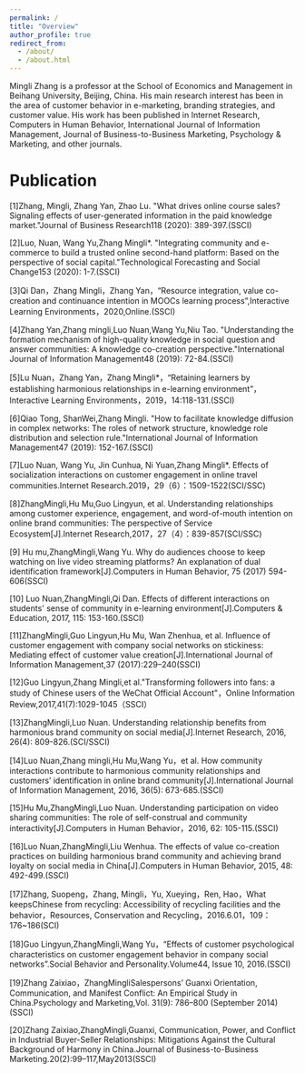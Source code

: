 ```yaml
---
permalink: /
title: "Overview"
author_profile: true
redirect_from: 
  - /about/
  - /about.html
---
```


Mingli Zhang is a professor at the School of Economics and Management in Beihang University, Beijing, China. His main research interest has been in the area of customer behavior in e-marketing, branding strategies, and customer value. His work has been published in Internet Research, Computers in Human Behavior, International Journal of Information Management, Journal of Business-to-Business Marketing, Psychology & Marketing, and other journals.

Publication
======
[1]Zhang, Mingli, Zhang Yan, Zhao Lu. "What drives online course sales? Signaling effects of user-generated information in the paid knowledge market."Journal of Business Research118 (2020): 389-397.(SSCI)


[2]Luo, Nuan, Wang Yu,Zhang Mingli*. "Integrating community and e-commerce to build a trusted online second-hand platform: Based on the perspective of social capital."Technological Forecasting and Social Change153 (2020): 1-7.(SSCI)


[3]Qi Dan，Zhang Mingli，Zhang Yan，“Resource integration, value co-creation and continuance intention in MOOCs learning process”,Interactive Learning Environments，2020,Online.(SSCI)


[4]Zhang Yan,Zhang mingli,Luo Nuan,Wang Yu,Niu Tao. "Understanding the formation mechanism of high-quality knowledge in social question and answer communities: A knowledge co-creation perspective."International Journal of Information Management48 (2019): 72-84.(SSCI)


[5]Lu Nuan，Zhang Yan，Zhang Mingli*，“Retaining learners by establishing harmonious relationships in e-learning environment”，Interactive Learning Environments，2019，14:118-131.(SSCI)


[6]Qiao Tong, ShanWei,Zhang Mingli. "How to facilitate knowledge diffusion in complex networks: The roles of network structure, knowledge role distribution and selection rule."International Journal of Information Management47 (2019): 152-167.(SSCI)


[7]Luo Nuan, Wang Yu, Jin Cunhua, Ni Yuan,Zhang Mingli*. Effects of socialization interactions on customer engagement in online travel communities.Internet Research.2019，29（6）：1509-1522(SCI/SSC)


[8]ZhangMingli,Hu Mu,Guo Lingyun, et al. Understanding relationships among customer experience, engagement, and word-of-mouth intention on online brand communities: The perspective of Service Ecosystem[J].Internet Research,2017，27（4）：839-857(SCI/SSC)


[9] Hu mu,ZhangMingli,Wang Yu. Why do audiences choose to keep watching on live video streaming platforms? An explanation of dual identification framework[J].Computers in Human Behavior, 75 (2017) 594-606(SSCI)


[10] Luo Nuan,ZhangMingli,Qi Dan. Effects of different interactions on students' sense of community in e-learning environment[J].Computers & Education, 2017, 115: 153-160.(SSCI)


[11]ZhangMingli,Guo Lingyun,Hu Mu, Wan Zhenhua, et al. Influence of customer engagement with company social networks on stickiness: Mediating effect of customer value creation[J].International Journal of Information Management,37 (2017):229–240(SSCI)


[12]Guo Lingyun,Zhang Mingli,et al."Transforming followers into fans: a study of Chinese users of the WeChat Official Account"，Online Information Review,2017,41(7):1029-1045（SSCI）


[13]ZhangMingli,Luo Nuan. Understanding relationship benefits from harmonious brand community on social media[J].Internet Research, 2016, 26(4): 809-826.(SCI/SSCI)


[14]Luo Nuan,Zhang mingli,Hu Mu,Wang Yu，et al. How community interactions contribute to harmonious community relationships and customers’ identification in online brand community[J].International Journal of Information Management, 2016, 36(5): 673-685.(SSCI)


[15]Hu Mu,ZhangMingli,Luo Nuan. Understanding participation on video sharing communities: The role of self-construal and community interactivity[J].Computers in Human Behavior，2016, 62: 105-115.(SSCI)


[16]Luo Nuan,ZhangMingli,Liu Wenhua. The effects of value co-creation practices on building harmonious brand community and achieving brand loyalty on social media in China[J].Computers in Human Behavior, 2015, 48: 492-499.(SSCI)


[17]Zhang, Suopeng，Zhang, Mingli，Yu, Xueying，Ren, Hao，What keepsChinese from recycling: Accessibility of recycling facilities and the behavior，Resources, Conservation and Recycling，2016.6.01，109：176~186(SCI)


[18]Guo Lingyun,ZhangMingli,Wang Yu，“Effects of customer psychological characteristics on customer engagement behavior in company social networks”.Social Behavior and Personality.Volume44, Issue 10, 2016.(SSCI)


[19]Zhang Zaixiao，ZhangMingliSalespersons’ Guanxi Orientation, Communication, and Manifest Conflict: An Empirical Study in China.Psychology and Marketing,Vol. 31(9): 786–800 (September 2014)(SSCI)


[20]Zhang Zaixiao,ZhangMingli,Guanxi, Communication, Power, and Conflict in Industrial Buyer-Seller Relationships: Mitigations Against the Cultural Background of Harmony in China.Journal of Business-to-Business Marketing.20(2):99–117,May2013(SSCI)



